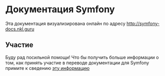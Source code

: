 Документация Symfony
====================

Эта документация визуализирована онлайн по адресу http://symfony-docs.nkl.guru

Участие
-------

Буду рад посильной помощи! Что бы получить больше информации о том, как принять участие в переводе документации для
Symfony примите к сведению [эту информацию](http://symfony-docs.nkl.guru/contributing/documentation/overview.html)

